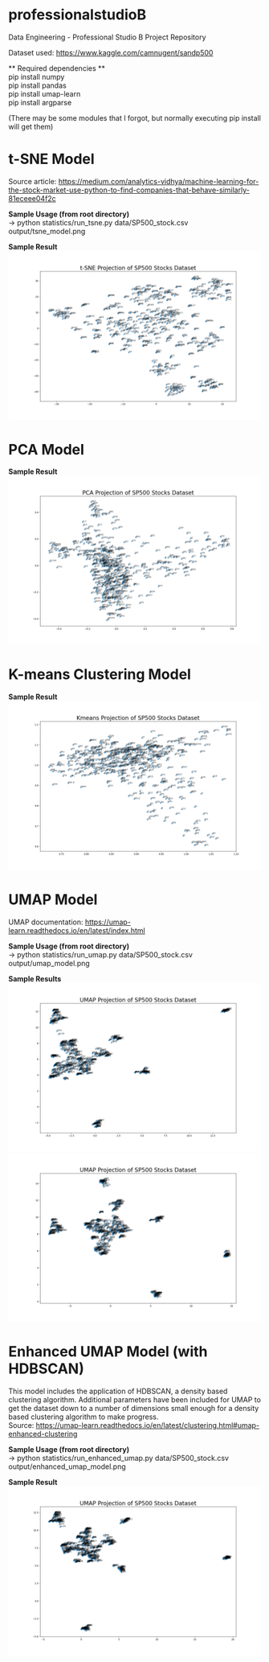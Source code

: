 # professionalstudioB
Data Engineering - Professional Studio B Project Repository

Dataset used: https://www.kaggle.com/camnugent/sandp500

** Required dependencies **  
pip install numpy  
pip install pandas  
pip install umap-learn  
pip install argparse  

(There may be some modules that I forgot, but normally executing pip install will get them)

# t-SNE Model
Source article: https://medium.com/analytics-vidhya/machine-learning-for-the-stock-market-use-python-to-find-companies-that-behave-similarly-81eceee04f2c

**Sample Usage (from root directory)**  
-> python statistics/run_tsne.py data/SP500_stock.csv output/tsne_model.png

**Sample Result**  
![image](https://github.com/filicasc/professionalstudioB/blob/main/output/tsne_model.png?raw=true)  

# PCA Model  
**Sample Result**  
![image](https://github.com/filicasc/professionalstudioB/blob/main/output/pca_model.png?raw=true)  

# K-means Clustering Model  
**Sample Result**  
![image](https://github.com/filicasc/professionalstudioB/blob/main/output/kmeans_model.png?raw=true)  

# UMAP Model
UMAP documentation: https://umap-learn.readthedocs.io/en/latest/index.html

**Sample Usage (from root directory)**  
-> python statistics/run_umap.py data/SP500_stock.csv output/umap_model.png

**Sample Results**
![image](https://github.com/filicasc/professionalstudioB/blob/main/output/umap_model.png?raw=true)  
![image](https://github.com/filicasc/professionalstudioB/blob/main/output/umap_model_test.png?raw=true)

# Enhanced UMAP Model (with HDBSCAN)  
This model includes the application of HDBSCAN, a density based clustering algorithm. Additional parameters have been included for UMAP to get the dataset down to a number of dimensions small enough for a density based clustering algorithm to make progress.  
Source: https://umap-learn.readthedocs.io/en/latest/clustering.html#umap-enhanced-clustering  

**Sample Usage (from root directory)**  
-> python statistics/run_enhanced_umap.py data/SP500_stock.csv output/enhanced_umap_model.png

**Sample Result**
![image](https://github.com/filicasc/professionalstudioB/blob/main/output/enhanced_umap_model.png?raw=true)



